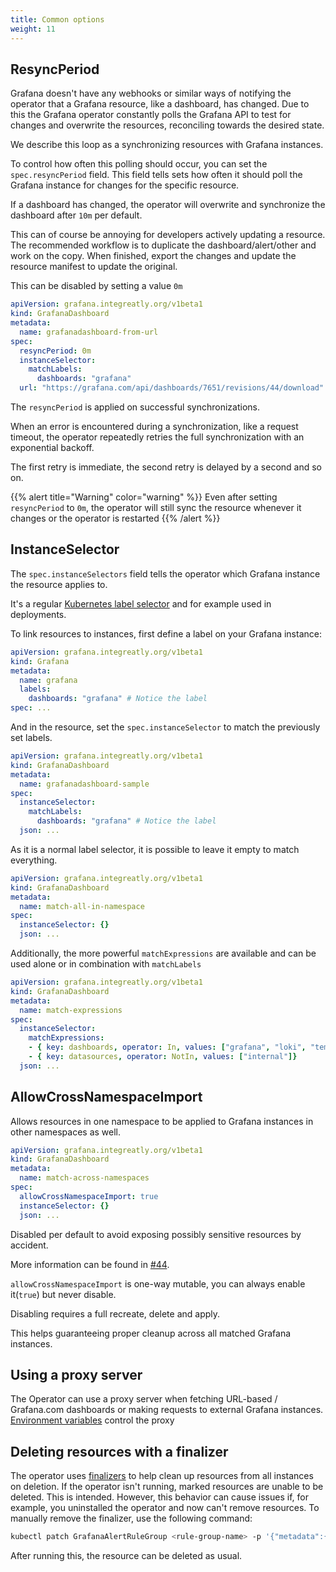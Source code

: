 ```yaml
---
title: Common options
weight: 11
---
```


## ResyncPeriod

Grafana doesn't have any webhooks or similar ways of notifying the operator that a Grafana resource, like a dashboard, has changed.
Due to this the Grafana operator constantly polls the Grafana API to test for changes and overwrite the resources, reconciling towards the desired state.

We describe this loop as a synchronizing resources with Grafana instances.

To control how often this polling should occur, you can set the `spec.resyncPeriod` field.
This field tells sets how often it should poll the Grafana instance for changes for the specific resource.

If a dashboard has changed, the operator will overwrite and synchronize the dashboard after `10m` per default.

This can of course be annoying for developers actively updating a resource. The recommended workflow is to duplicate the dashboard/alert/other and work on the copy.
When finished, export the changes and update the resource manifest to update the original.

This can be disabled by setting a value `0m`

```yaml
apiVersion: grafana.integreatly.org/v1beta1
kind: GrafanaDashboard
metadata:
  name: grafanadashboard-from-url
spec:
  resyncPeriod: 0m
  instanceSelector:
    matchLabels:
      dashboards: "grafana"
  url: "https://grafana.com/api/dashboards/7651/revisions/44/download"
```

The `resyncPeriod` is applied on successful synchronizations.

When an error is encountered during a synchronization, like a request timeout, the operator repeatedly retries the full synchronization with an exponential backoff.

The first retry is immediate, the second retry is delayed by a second and so on.

{{% alert title="Warning" color="warning" %}}
Even after setting `resyncPeriod` to `0m`, the operator will still sync the resource whenever it changes or the operator is restarted
{{% /alert %}}

## InstanceSelector

The `spec.instanceSelectors` field tells the operator which Grafana instance the resource applies to.

It's a regular [Kubernetes label selector](https://kubernetes.io/docs/concepts/overview/working-with-objects/labels/) and for example used in deployments.

To link resources to instances, first define a label on your Grafana instance:

```yaml
apiVersion: grafana.integreatly.org/v1beta1
kind: Grafana
metadata:
  name: grafana
  labels:
    dashboards: "grafana" # Notice the label
spec: ...
```

And in the resource, set the `spec.instanceSelector` to match the previously set labels.

```yaml
apiVersion: grafana.integreatly.org/v1beta1
kind: GrafanaDashboard
metadata:
  name: grafanadashboard-sample
spec:
  instanceSelector:
    matchLabels:
      dashboards: "grafana" # Notice the label
  json: ...
```

As it is a normal label selector, it is possible to leave it empty to match everything.

```yaml
apiVersion: grafana.integreatly.org/v1beta1
kind: GrafanaDashboard
metadata:
  name: match-all-in-namespace
spec:
  instanceSelector: {}
  json: ...
```

Additionally, the more powerful `matchExpressions` are available and can be used alone or in combination with `matchLabels`

```yaml
apiVersion: grafana.integreatly.org/v1beta1
kind: GrafanaDashboard
metadata:
  name: match-expressions
spec:
  instanceSelector:
    matchExpressions:
    - { key: dashboards, operator: In, values: ["grafana", "loki", "tempo"]}
    - { key: datasources, operator: NotIn, values: ["internal"]}
  json: ...
```

## AllowCrossNamespaceImport

Allows resources in one namespace to be applied to Grafana instances in other namespaces as well.

```yaml
apiVersion: grafana.integreatly.org/v1beta1
kind: GrafanaDashboard
metadata:
  name: match-across-namespaces
spec:
  allowCrossNamespaceImport: true
  instanceSelector: {}
  json: ...
```

Disabled per default to avoid exposing possibly sensitive resources by accident.

More information can be found in [#44](https://github.com/grafana-operator/grafana-operator-experimental/issues/44).

`allowCrossNamespaceImport` is one-way mutable, you can always enable it(`true`) but never disable.

Disabling requires a full recreate, delete and apply.

This helps guaranteeing proper cleanup across all matched Grafana instances.

## Using a proxy server

The Operator can use a proxy server when fetching URL-based / Grafana.com dashboards or making requests to external Grafana instances.
[Environment variables](https://pkg.go.dev/golang.org/x/net/http/httpproxy#FromEnvironment) control the proxy

## Deleting resources with a finalizer

The operator uses [finalizers](https://kubernetes.io/docs/concepts/overview/working-with-objects/finalizers/) to help clean up resources from all instances on deletion.
If the operator isn't running, marked resources are unable to be deleted. This is intended.
However, this behavior can cause issues if, for example, you uninstalled the operator and now can't remove resources.
To manually remove the finalizer, use the following command:

```bash
kubectl patch GrafanaAlertRuleGroup <rule-group-name> -p '{"metadata":{"finalizers":null}}' --type=merge
```

After running this, the resource can be deleted as usual.
